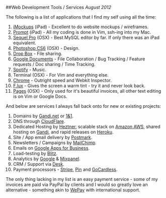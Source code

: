 ##Web Development Tools / Services
_August 2012_

The following is a list of applications that I find my self using all the time:

1. [iMockups](http://www.endloop.ca/imockups/) (iPad) - Excellent to do website mockups / wireframes.
2. [Prompt](http://itun.es/i624Jj) (iPad) - All my coding is done in Vim, ssh-ing into my Mac.
3. [Sequel Pro](http://www.sequelpro.com/) (OSX) - Best MySQL editor by far. If only there was an iPad equivalent. 
4. [Photoshop CS6](http://www.adobe.com/products/photoshop.html) (OSX) - Design.
5. [Drop Box](http://www.dropbox.com/) - File sharing.
6. [Google Documents](http://docs.google.com/) - File Collaboration / Bug Tracking / Feature requests / Doc sharing / Time Tracking.
7. [Spotify](http://www.spotify.com/) - Music.
8. Terminal (OSX) - For Vim and everything else.
9. [Chrome](https://www.google.com/intl/en/chrome/browser/) - Outright speed and Webkit Inspector.
10. [F.lux](http://stereopsis.com/flux/) - Gives the screen a warm tint - try it and never look back.
11. [Pages](http://www.apple.com/iwork/pages/) (OSX) - Only used for it's beautiful invoices, all other text editing is on Vim or Google Docs.

And below are services I always fall back onto for new or existing projects:

1. Domains by [Gandi.net](http://www.gandi.net/) or [1&1](http://www.1and1.co.uk/).
2. DNS through [CloudFlare](http://www.cloudflare.com/).
3. Dedicated Hosting by [Heztner](http://www.hetzner.de/en/), scalable stack on [Amazon AWS](http://aws.amazon.com/), shared hosting on [Gandi](http://www.gandi.net/), and rapid releases on [Heroku](http://www.heroku.com/).
4. Site / App email delivery by [Postmark](http://postmarkapp.com/).
5. Newsletters / Campaigns by [MailChimp](http://mailchimp.com/).
6. Emails on [Google Apps for Business](http://www.google.com/apps/intl/en/index.html).
7. Load-testing by [Blitz](http://blitz.io/).
8. Analytics by [Google](http://www.google.com/analytics/) & [Mixpanel](https://mixpanel.com/).
9. CRM / Support via [Desk](http://www.desk.com/).
10. Payment processors - [Stripe](http://stripe.com/), [Pin](https://pin.net.au/) and [GoCardless](https://gocardless.com/).

The only thing lacking in my list is an easy payment service - some of my invoices are paid via PayPal by clients and I would so greatly love an alternative - something akin to [WePay](https://www.wepay.com/) with international support.
